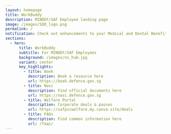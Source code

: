 ```yaml
---
layout: homepage
title: WorkBuddy
description: MINDEF/SAF Employee landing page
image: /images/SDD_logo.png
permalink: /
notification: Check out enhancements to your Medical and Dental Benefits on M365 or OSN!
sections:
  - hero:
      title: WorkBuddy
      subtitle: For MINDEF/SAF Employees
      background: /images/ns_hub.jpg
      variant: center
      key_highlights:
        - title: Book
          description: Book a resource here
          url: https://book.defence.gov.sg
        - title: Navi
          description: Find official documents here
          url: https://navi.defence.gov.sg
        - title: Welfare Portal
          description: Corporate deals & passes
          url: https://safpscwelfare.my.canva.site/deals
        - title: FAQs
          description: Find common information here
          url: /faqs/
---
```

